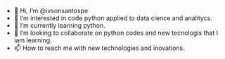 - 👋 Hi, I’m @ivsonsantospe
- 👀 I’m interested in code python applied to data cience and analitycs. 
- 🌱 I’m currently learning python. 
- 💞️ I’m looking to collaborate on python codes and new tecnologis that I iam learning. 
- 📫 How to reach me with new technologies and inovations.

<!---
ivsonsantospe/ivsonsantospe is a ✨ special ✨ repository because its `README.md` (this file) appears on your GitHub profile.
You can click the Preview link to take a look at your changes.
--->

